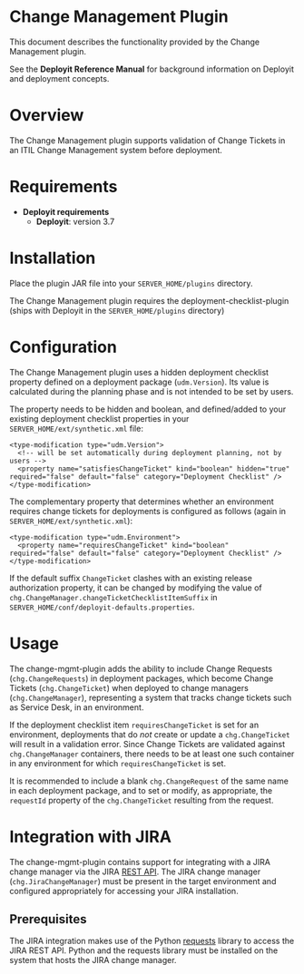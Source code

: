 # Change Management Plugin #

This document describes the functionality provided by the Change Management plugin.

See the **Deployit Reference Manual** for background information on Deployit and deployment concepts.

# Overview #

The Change Management plugin supports validation of Change Tickets in an ITIL Change Management system before deployment.

# Requirements #

* **Deployit requirements**
	* **Deployit**: version 3.7

# Installation #

Place the plugin JAR file into your `SERVER_HOME/plugins` directory. 

The Change Management plugin requires the deployment-checklist-plugin (ships with Deployit in the `SERVER_HOME/plugins` directory)
	
# Configuration #

The Change Management plugin uses a hidden deployment checklist property defined on a deployment package (`udm.Version`). Its value is calculated during the planning phase and is not intended to be set by users.

The property needs to be hidden and boolean, and defined/added to your existing deployment checklist properties in your `SERVER_HOME/ext/synthetic.xml` file:

    <type-modification type="udm.Version">
      <!-- will be set automatically during deployment planning, not by users -->
      <property name="satisfiesChangeTicket" kind="boolean" hidden="true" required="false" default="false" category="Deployment Checklist" />
    </type-modification>

The complementary property that determines whether an environment requires change tickets for deployments is configured as follows (again in `SERVER_HOME/ext/synthetic.xml`):

    <type-modification type="udm.Environment">
      <property name="requiresChangeTicket" kind="boolean" required="false" default="false" category="Deployment Checklist" />
    </type-modification>

If the default suffix `ChangeTicket` clashes with an existing release authorization property, it can be changed by modifying the value of `chg.ChangeManager.changeTicketChecklistItemSuffix` in `SERVER_HOME/conf/deployit-defaults.properties`.

# Usage

The change-mgmt-plugin adds the ability to include Change Requests (`chg.ChangeRequests`) in deployment packages, which become Change Tickets (`chg.ChangeTicket`) when deployed to change managers (`chg.ChangeManager`), representing a system that tracks change tickets such as Service Desk, in an environment.

If the deployment checklist item `requiresChangeTicket` is set for an environment, deployments that do *not* create or update a `chg.ChangeTicket` will result in a validation error. Since Change Tickets are validated against `chg.ChangeManager` containers, there needs to be at least one such container in any environment for which `requiresChangeTicket` is set.

It is recommended to include a blank `chg.ChangeRequest` of the same name in each deployment package, and to set or modify, as appropriate, the `requestId` property of the `chg.ChangeTicket` resulting from the request.

# Integration with JIRA

The change-mgmt-plugin contains support for integrating with a JIRA change manager via the JIRA [REST API](http://docs.atlassian.com/jira/REST/latest/). The JIRA change manager (`chg.JiraChangeManager`) must be present in the target environment and configured appropriately for accessing your JIRA installation.

## Prerequisites

The JIRA integration makes use of the Python [requests](http://docs.python-requests.org/en/latest/user/quickstart/) library to access the JIRA REST API. Python and the requests library must be installed on the system that hosts the JIRA change manager.

